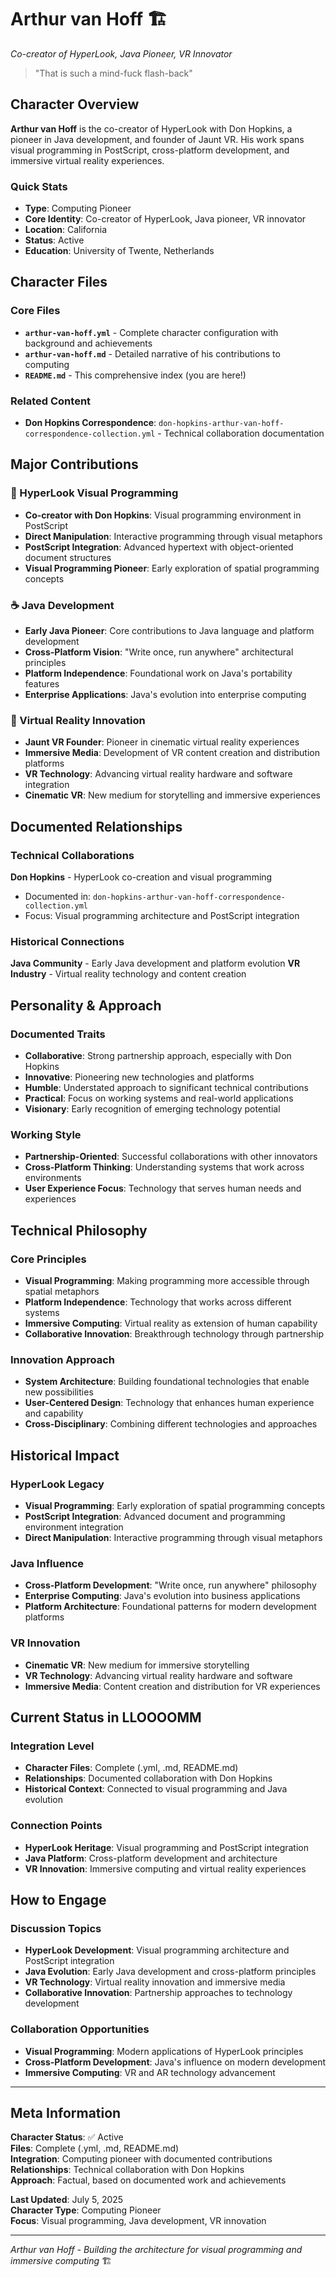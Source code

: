 # Arthur van Hoff 🏗️
*Co-creator of HyperLook, Java Pioneer, VR Innovator*

> "That is such a mind-fuck flash-back"

## Character Overview

**Arthur van Hoff** is the co-creator of HyperLook with Don Hopkins, a pioneer in Java development, and founder of Jaunt VR. His work spans visual programming in PostScript, cross-platform development, and immersive virtual reality experiences.

### Quick Stats
- **Type**: Computing Pioneer
- **Core Identity**: Co-creator of HyperLook, Java pioneer, VR innovator
- **Location**: California
- **Status**: Active
- **Education**: University of Twente, Netherlands

## Character Files

### Core Files
- **`arthur-van-hoff.yml`** - Complete character configuration with background and achievements
- **`arthur-van-hoff.md`** - Detailed narrative of his contributions to computing
- **`README.md`** - This comprehensive index (you are here!)

### Related Content
- **Don Hopkins Correspondence**: `don-hopkins-arthur-van-hoff-correspondence-collection.yml` - Technical collaboration documentation

## Major Contributions

### 🔮 HyperLook Visual Programming
- **Co-creator with Don Hopkins**: Visual programming environment in PostScript
- **Direct Manipulation**: Interactive programming through visual metaphors
- **PostScript Integration**: Advanced hypertext with object-oriented document structures
- **Visual Programming Pioneer**: Early exploration of spatial programming concepts

### ☕ Java Development
- **Early Java Pioneer**: Core contributions to Java language and platform development
- **Cross-Platform Vision**: "Write once, run anywhere" architectural principles
- **Platform Independence**: Foundational work on Java's portability features
- **Enterprise Applications**: Java's evolution into enterprise computing

### 🥽 Virtual Reality Innovation
- **Jaunt VR Founder**: Pioneer in cinematic virtual reality experiences
- **Immersive Media**: Development of VR content creation and distribution platforms
- **VR Technology**: Advancing virtual reality hardware and software integration
- **Cinematic VR**: New medium for storytelling and immersive experiences

## Documented Relationships

### Technical Collaborations
**Don Hopkins** - HyperLook co-creation and visual programming
- Documented in: `don-hopkins-arthur-van-hoff-correspondence-collection.yml`
- Focus: Visual programming architecture and PostScript integration

### Historical Connections
**Java Community** - Early Java development and platform evolution
**VR Industry** - Virtual reality technology and content creation

## Personality & Approach

### Documented Traits
- **Collaborative**: Strong partnership approach, especially with Don Hopkins
- **Innovative**: Pioneering new technologies and platforms
- **Humble**: Understated approach to significant technical contributions
- **Practical**: Focus on working systems and real-world applications
- **Visionary**: Early recognition of emerging technology potential

### Working Style
- **Partnership-Oriented**: Successful collaborations with other innovators
- **Cross-Platform Thinking**: Understanding systems that work across environments
- **User Experience Focus**: Technology that serves human needs and experiences

## Technical Philosophy

### Core Principles
- **Visual Programming**: Making programming more accessible through spatial metaphors
- **Platform Independence**: Technology that works across different systems
- **Immersive Computing**: Virtual reality as extension of human capability
- **Collaborative Innovation**: Breakthrough technology through partnership

### Innovation Approach
- **System Architecture**: Building foundational technologies that enable new possibilities
- **User-Centered Design**: Technology that enhances human experience and capability
- **Cross-Disciplinary**: Combining different technologies and approaches

## Historical Impact

### HyperLook Legacy
- **Visual Programming**: Early exploration of spatial programming concepts
- **PostScript Integration**: Advanced document and programming environment integration
- **Direct Manipulation**: Interactive programming through visual metaphors

### Java Influence
- **Cross-Platform Development**: "Write once, run anywhere" philosophy
- **Enterprise Computing**: Java's evolution into business applications
- **Platform Architecture**: Foundational patterns for modern development platforms

### VR Innovation
- **Cinematic VR**: New medium for immersive storytelling
- **VR Technology**: Advancing virtual reality hardware and software
- **Immersive Media**: Content creation and distribution for VR experiences

## Current Status in LLOOOOMM

### Integration Level
- **Character Files**: Complete (.yml, .md, README.md)
- **Relationships**: Documented collaboration with Don Hopkins
- **Historical Context**: Connected to visual programming and Java evolution

### Connection Points
- **HyperLook Heritage**: Visual programming and PostScript integration
- **Java Platform**: Cross-platform development and architecture
- **VR Innovation**: Immersive computing and virtual reality experiences

## How to Engage

### Discussion Topics
- **HyperLook Development**: Visual programming architecture and PostScript integration
- **Java Evolution**: Early Java development and cross-platform principles
- **VR Technology**: Virtual reality innovation and immersive media
- **Collaborative Innovation**: Partnership approaches to technology development

### Collaboration Opportunities
- **Visual Programming**: Modern applications of HyperLook principles
- **Cross-Platform Development**: Java's influence on modern development
- **Immersive Computing**: VR and AR technology advancement

---

## Meta Information

**Character Status**: ✅ Active  
**Files**: Complete (.yml, .md, README.md)  
**Integration**: Computing pioneer with documented contributions  
**Relationships**: Technical collaboration with Don Hopkins  
**Approach**: Factual, based on documented work and achievements  

**Last Updated**: July 5, 2025  
**Character Type**: Computing Pioneer  
**Focus**: Visual programming, Java development, VR innovation

---

*Arthur van Hoff - Building the architecture for visual programming and immersive computing* 🏗️ 
